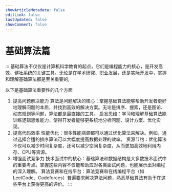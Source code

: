 ```yaml
---
showArticleMetadata: false
editLink: false
lastUpdated: false
showComment: false
---
```


# 基础算法篇

:::
基础算法不仅仅是计算机科学教育的起点，它们是编程能力的核心，是开发高效、健壮系统的关键工具。无论是在学术研究、职业发展，还是实际开发中，掌握和理解基础算法都是至关重要的;

以下是基础算法重要性的几个方面
1. 提高问题解决能力
   算法是问题解决的核心：掌握基础算法能够帮助开发者更好地理解问题的本质，并找到高效的解决方案。无论是排序、搜索，还是图论、动态规划等问题，算法都是最直接的工具。
   启发思维：学习和理解基础算法能训练逻辑思维能力，使得开发者能够更系统地分析问题、设计方案、优化实现。
2. 提高代码效率
   性能优化：很多性能瓶颈都可以通过优化算法来解决。例如，通过选择合适的排序算法可以大幅度提高数据处理的效率。
   资源节约：优化算法不仅可以减少时间复杂度，还可以减少空间复杂度，从而更加高效地利用内存、CPU等资源。
3. 增强面试竞争力
   技术面试中的核心：基础算法和数据结构是大多数技术面试中的重要考点。掌握这些内容不仅能帮助应对各类面试问题，也能展示出对编程的深入理解。
   算法竞赛和在线平台：算法竞赛和在线编程平台（如LeetCode、Codeforces）普遍要求解决算法问题，熟悉基础算法有助于在这些平台上获得更高的评价。
:::